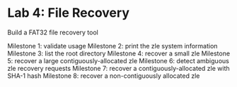 # Lab 4: File Recovery
 
 Build a FAT32 file recovery tool
 
 Milestone 1: validate usage
 Milestone 2: print the zle system information
 Milestone 3: list the root directory
 Milestone 4: recover a small zle
 Milestone 5: recover a large contiguously-allocated zle
 Milestone 6: detect ambiguous zle recovery requests
 Milestone 7: recover a contiguously-allocated zle with SHA-1 hash
 Milestone 8: recover a non-contiguously allocated zle
